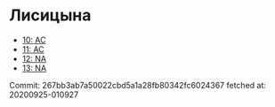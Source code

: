 # Лисицына
- [10: AC](10.md)
- [11: AC](11.md)
- [12: NA](12.md)
- [13: NA](13.md)

Commit: 267bb3ab7a50022cbd5a1a28fb80342fc6024367
 fetched at: 20200925-010927
